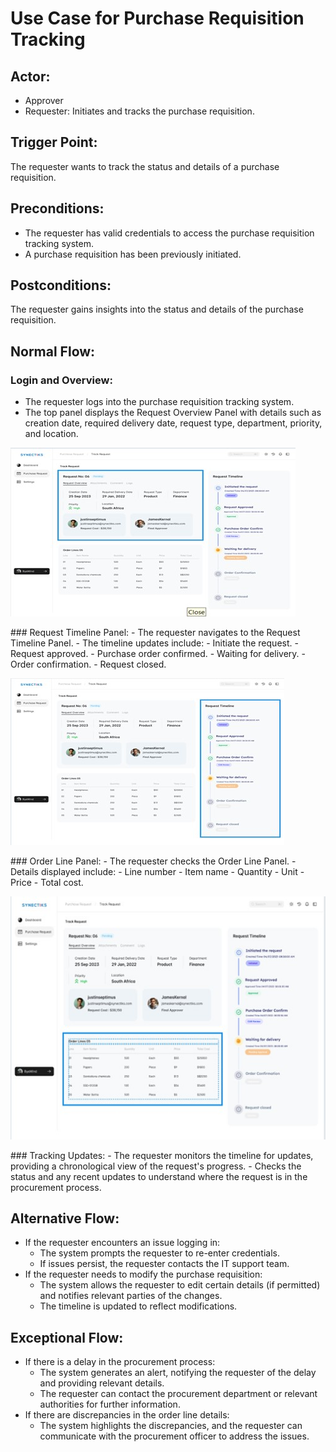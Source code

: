 # Use Case for Purchase Requisition Tracking

## Actor:
- Approver
- Requester: Initiates and tracks the purchase requisition.

## Trigger Point:
The requester wants to track the status and details of a purchase requisition.

## Preconditions:
- The requester has valid credentials to access the purchase requisition tracking system.
- A purchase requisition has been previously initiated.

## Postconditions:
The requester gains insights into the status and details of the purchase requisition.

## Normal Flow:

### Login and Overview:
- The requester logs into the purchase requisition tracking system.
- The top panel displays the Request Overview Panel with details such as creation date, required delivery date, request type, department, priority, and location.
<p>
   <img src="../images/1.jpg">
   </p>
### Request Timeline Panel:
- The requester navigates to the Request Timeline Panel.
- The timeline updates include:
  - Initiate the request.
  - Request approved.
  - Purchase order confirmed.
  - Waiting for delivery.
  - Order confirmation.
  - Request closed.
<p>
   <img src="../images/2.jpg">
   </p>
### Order Line Panel:
- The requester checks the Order Line Panel.
- Details displayed include:
  - Line number
  - Item name
  - Quantity
  - Unit
  - Price
  - Total cost.
<p>
   <img src="../images/3.jpg">
   </p>
### Tracking Updates:
- The requester monitors the timeline for updates, providing a chronological view of the request's progress.
- Checks the status and any recent updates to understand where the request is in the procurement process.

## Alternative Flow:
- If the requester encounters an issue logging in:
  - The system prompts the requester to re-enter credentials.
  - If issues persist, the requester contacts the IT support team.
- If the requester needs to modify the purchase requisition:
  - The system allows the requester to edit certain details (if permitted) and notifies relevant parties of the changes.
  - The timeline is updated to reflect modifications.

## Exceptional Flow:
- If there is a delay in the procurement process:
  - The system generates an alert, notifying the requester of the delay and providing relevant details.
  - The requester can contact the procurement department or relevant authorities for further information.
- If there are discrepancies in the order line details:
  - The system highlights the discrepancies, and the requester can communicate with the procurement officer to address the issues.

